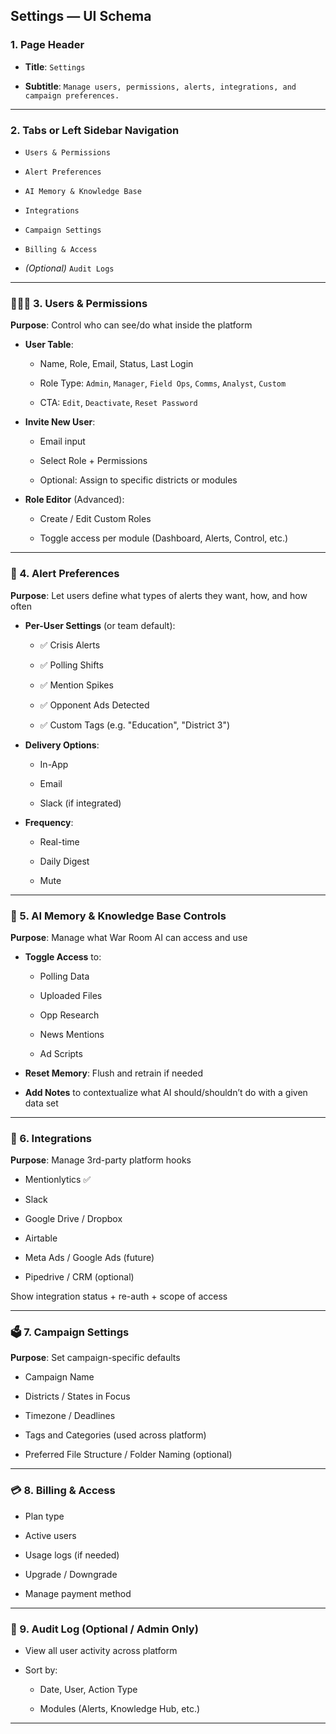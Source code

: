 ## **Settings — UI Schema**

### **1\. Page Header**

* **Title**: `Settings`

* **Subtitle**: `Manage users, permissions, alerts, integrations, and campaign preferences.`

---

### **2\. Tabs or Left Sidebar Navigation**

* `Users & Permissions`

* `Alert Preferences`

* `AI Memory & Knowledge Base`

* `Integrations`

* `Campaign Settings`

* `Billing & Access`

* *(Optional)* `Audit Logs`

---

### **🧑‍🤝‍🧑 3\. Users & Permissions**

**Purpose**: Control who can see/do what inside the platform

* **User Table**:

  * Name, Role, Email, Status, Last Login

  * Role Type: `Admin`, `Manager`, `Field Ops`, `Comms`, `Analyst`, `Custom`

  * CTA: `Edit`, `Deactivate`, `Reset Password`

* **Invite New User**:

  * Email input

  * Select Role \+ Permissions

  * Optional: Assign to specific districts or modules

* **Role Editor** (Advanced):

  * Create / Edit Custom Roles

  * Toggle access per module (Dashboard, Alerts, Control, etc.)

---

### **🔔 4\. Alert Preferences**

**Purpose**: Let users define what types of alerts they want, how, and how often

* **Per-User Settings** (or team default):

  * ✅ Crisis Alerts

  * ✅ Polling Shifts

  * ✅ Mention Spikes

  * ✅ Opponent Ads Detected

  * ✅ Custom Tags (e.g. "Education", "District 3")

* **Delivery Options**:

  * In-App

  * Email

  * Slack (if integrated)

* **Frequency**:

  * Real-time

  * Daily Digest

  * Mute

---

### **🧠 5\. AI Memory & Knowledge Base Controls**

**Purpose**: Manage what War Room AI can access and use

* **Toggle Access** to:

  * Polling Data

  * Uploaded Files

  * Opp Research

  * News Mentions

  * Ad Scripts

* **Reset Memory**: Flush and retrain if needed

* **Add Notes** to contextualize what AI should/shouldn’t do with a given data set

---

### **🔌 6\. Integrations**

**Purpose**: Manage 3rd-party platform hooks

* Mentionlytics ✅

* Slack

* Google Drive / Dropbox

* Airtable

* Meta Ads / Google Ads (future)

* Pipedrive / CRM (optional)

Show integration status \+ re-auth \+ scope of access

---

### **🗳️ 7\. Campaign Settings**

**Purpose**: Set campaign-specific defaults

* Campaign Name

* Districts / States in Focus

* Timezone / Deadlines

* Tags and Categories (used across platform)

* Preferred File Structure / Folder Naming (optional)

---

### **💳 8\. Billing & Access**

* Plan type

* Active users

* Usage logs (if needed)

* Upgrade / Downgrade

* Manage payment method

---

### **📜 9\. Audit Log (Optional / Admin Only)**

* View all user activity across platform

* Sort by:

  * Date, User, Action Type

  * Modules (Alerts, Knowledge Hub, etc.)

---


